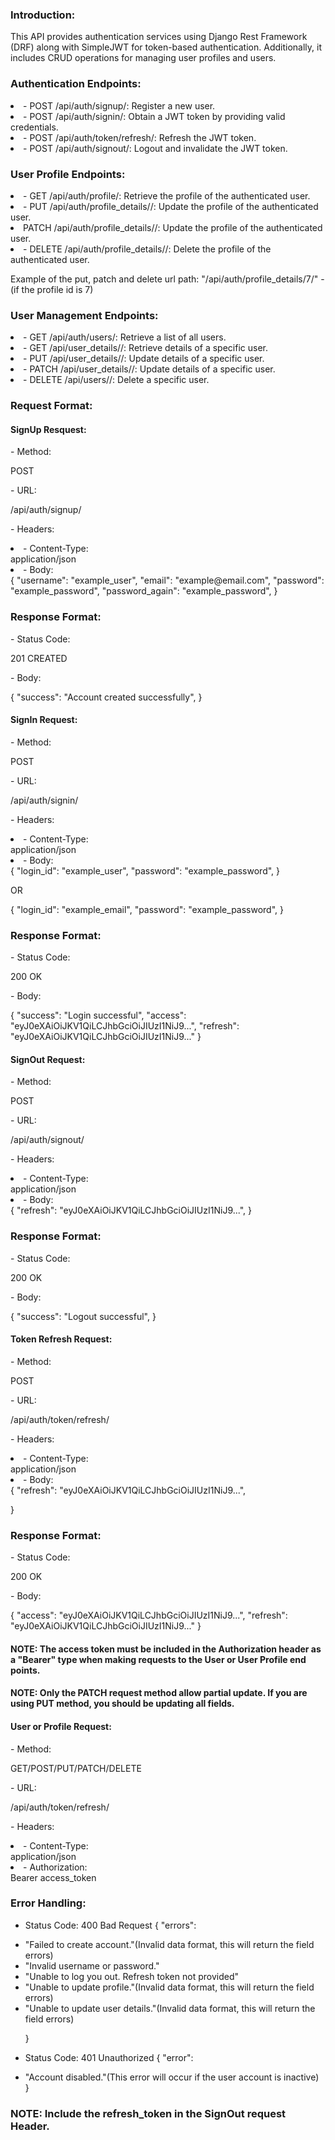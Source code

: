 <h3>Introduction:</h3>
<p>This API provides authentication services using Django Rest Framework (DRF) along with SimpleJWT for token-based authentication. Additionally, it includes CRUD operations for managing user profiles and users.</p>

<h3>Authentication Endpoints:</h3>
<li><span>- POST /api/auth/signup/: </span> <span>Register a new user.</li>
<li><span>- POST /api/auth/signin/: </span> <span>Obtain a JWT token by providing valid credentials.</span></li>
<li><span>- POST /api/auth/token/refresh/: </span> <span>Refresh the JWT token.</span></li>
<li><span>- POST /api/auth/signout/: </span> <span>Logout and invalidate the JWT token.</span></li>


<h3>User Profile Endpoints:</h3>
<li><span>- GET /api/auth/profile/: </span> <span>Retrieve the profile of the authenticated user.</span></li>
<li><span>- PUT /api/auth/profile_details/<id>/: </span>  <span>Update the profile of the authenticated user.</span></li> 
<li><span> PATCH /api/auth/profile_details/<id>/: </span>  <span>Update the profile of the authenticated user.</span></li>
<li><span>- DELETE /api/auth/profile_details/<id>/: </span>  <span>Delete the profile of the authenticated user.</span></li>

<p>Example of the put, patch and delete url path: <span>"/api/auth/profile_details/7/"</span> - (if the profile id is 7)</p>


<h3>User Management Endpoints:</h3>
<li><span>- GET /api/auth/users/: </span> <span>Retrieve a list of all users.</span></li>
<li><span>- GET /api/user_details/<id>/: </span> <span>Retrieve details of a specific user.</span></li>
<li><span>- PUT /api/user_details/<id>/: </span> <span>Update details of a specific user.</span></li>
<li><span>- PATCH /api/user_details/<id>/: </span> <span>Update details of a specific user.</span></li>
<li><span>- DELETE /api/users/<id>/:</span> <span>Delete a specific user.</span></li>


<h3>Request Format:</h3>

<h4> SignUp Resquest: </h4>
<p>- Method:</p><span>POST</span>
<p>- URL: </p><span>/api/auth/signup/</span>
<p>- Headers:</p>
<li>- Content-Type: </li><span>application/json</span>
<li>- Body:</li>
  {
      <span>"username": </span> <span>"example_user",</span>
      <span>"email": </span> <span>"example@email.com",</span>
      <span>"password": </span> <span>"example_password",</span>
      <span>"password_again": </span> <span>"example_password",</span>
  }
<h3>Response Format:</h3>
<p>- Status Code: </p> <span>201 CREATED</span>
<p>- Body:</p>
  {
    <span>"success": </span> <span>"Account created successfully",</span>
  }



<h4> SignIn  Request: </h4>
<p>- Method:</p><span>POST</span>
<p>- URL: </p><span>/api/auth/signin/</span>
<p>- Headers:</p>
<li>- Content-Type: </li><span>application/json</span>
<li>- Body:</li>
  {
      <span>"login_id": </span> <span>"example_user",</span>
      <span>"password": </span> <span>"example_password",</span>
  }

  OR

  {
    <span>"login_id": </span> <span>"example_email",</span>
    <span>"password": </span> <span>"example_password",</span>
  }

<h3>Response Format:</h3>
<p>- Status Code: </p> <span>200 OK</span>
<p>- Body:</p>
  {
    <span>"success": </span> <span>"Login successful",</span>
    <span>"access": </span> <span>"eyJ0eXAiOiJKV1QiLCJhbGciOiJIUzI1NiJ9...",</span>
    <span>"refresh": </span> <span>"eyJ0eXAiOiJKV1QiLCJhbGciOiJIUzI1NiJ9..."</span>
  }




<h4> SignOut  Request: </h4>
<p>- Method:</p><span>POST</span>
<p>- URL: </p><span>/api/auth/signout/</span>
<p>- Headers:</p>
<li>- Content-Type: </li><span>application/json</span>
<li>- Body:</li>
  {
      <span>"refresh": </span> <span>"eyJ0eXAiOiJKV1QiLCJhbGciOiJIUzI1NiJ9...",</span>
  }

<h3>Response Format:</h3>
<p>- Status Code: </p> <span>200 OK</span>
<p>- Body:</p>
  {
    <span>"success": </span> <span>"Logout successful",</span>
  }



<h4> Token Refresh Request: </h4>
<p>- Method:</p><span>POST</span>
<p>- URL: </p><span>/api/auth/token/refresh/</span>
<p>- Headers:</p>
<li>- Content-Type: </li><span>application/json</span>
<li>- Body:</li>
  {
      <span>"refresh": </span> <span>"eyJ0eXAiOiJKV1QiLCJhbGciOiJIUzI1NiJ9...",</span>

  }

<h3>Response Format:</h3>
<p>- Status Code: </p> <span>200 OK</span>
<p>- Body:</p>
  {
    <span>"access": </span> <span>"eyJ0eXAiOiJKV1QiLCJhbGciOiJIUzI1NiJ9...",</span>
    <span>"refresh": </span> <span>"eyJ0eXAiOiJKV1QiLCJhbGciOiJIUzI1NiJ9..."</span>
  }



<h4>NOTE: <span>The access token must be included in the Authorization header as a "Bearer" type when making requests to the User or User Profile end points.</span></h4>
<h4>NOTE: <span>Only the PATCH request method allow partial update. If you are using PUT method, you should be updating all fields.</span></h4>

<h4> User or Profile Request: </h4>
<p>- Method:</p><span>GET/POST/PUT/PATCH/DELETE</span>
<p>- URL: </p><span>/api/auth/token/refresh/</span>
<p>- Headers:</p>
<li>- Content-Type: </li><span>application/json</span>
<li>- Authorization: </li><span> Bearer access_token</span>



<h3>Error Handling:</h3>

  - Status Code: <span>400</span> Bad Request
    {
        "errors":<br> 
            <li><span>"Failed to create account."(Invalid data format, this will return the field errors)</span></li>
            <li><span>"Invalid username or password."</span></li>
            <li><span>"Unable to log you out. Refresh token not provided"</span></li>
            <li><span>"Unable to update profile."(Invalid data format, this will return the field errors)</span></li>
            <li><span>"Unable to update user details."(Invalid data format, this will return the field errors)</span></li>


    }
  - Status Code: <span>401</span> Unauthorized
    {
        "error":<br>
        <li><span>"Account disabled."(This error will occur if the user account is inactive)</span></li>
    }
  
<h3>NOTE: Include the refresh_token in the SignOut request Header.</h3>